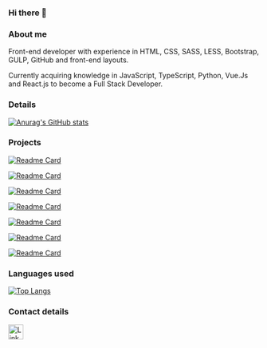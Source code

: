 ### Hi there 👋

### About me
Front-end developer with experience in HTML, CSS, SASS, LESS, Bootstrap, GULP, GitHub and front-end layouts.

Currently acquiring knowledge in JavaScript, TypeScript, Python, Vue.Js and React.js to become a Full Stack Developer.


### Details
[![Anurag's GitHub stats](https://github-readme-stats.vercel.app/api?username=milacirne&show_icons=true&theme=dark)](https://github.com/anuraghazra/github-readme-stats)


### Projects

[![Readme Card](https://github-readme-stats.vercel.app/api/pin/?username=milacirne&repo=tiktok_clone&theme=dark)](https://github.com/anuraghazra/github-readme-stats)

[![Readme Card](https://github-readme-stats.vercel.app/api/pin/?username=milacirne&repo=project_reactive-calculator&theme=dark)](https://github.com/anuraghazra/github-readme-stats)

[![Readme Card](https://github-readme-stats.vercel.app/api/pin/?username=milacirne&repo=clone_disneyplus&theme=dark)](https://github.com/anuraghazra/github-readme-stats)

[![Readme Card](https://github-readme-stats.vercel.app/api/pin/?username=milacirne&repo=nintendo_world_webpage&theme=dark)](https://github.com/anuraghazra/github-readme-stats)

[![Readme Card](https://github-readme-stats.vercel.app/api/pin/?username=milacirne&repo=email-template_multiversus-travel-agency&theme=dark)](https://github.com/anuraghazra/github-readme-stats)

[![Readme Card](https://github-readme-stats.vercel.app/api/pin/?username=milacirne&repo=pokemon-center_webpage&theme=dark)](https://github.com/anuraghazra/github-readme-stats) 

[![Readme Card](https://github-readme-stats.vercel.app/api/pin/?username=milacirne&repo=pokemart_webpage&theme=dark)](https://github.com/anuraghazra/github-readme-stats)

### Languages used
[![Top Langs](https://github-readme-stats.vercel.app/api/top-langs/?username=milacirne&layout=compact)](https://github.com/anuraghazra/github-readme-stats)

### Contact details
[<img src='https://img.shields.io/badge/LinkedIn-0077B5?style=for-the-badge&logo=linkedin&logoColor=white' alt='Linkedin' height='30'>](https://www.linkedin.com/in/camila-cirne/)
